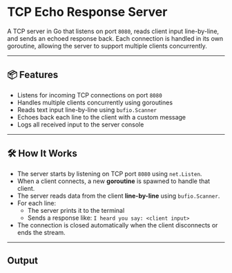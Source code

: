 # TCP Echo Response Server

A TCP server in Go that listens on port `8080`, reads client input line-by-line, and sends an echoed response back. Each connection is handled in its own goroutine, allowing the server to support multiple clients concurrently.

---

## 📦 Features

- Listens for incoming TCP connections on port `8080`
- Handles multiple clients concurrently using goroutines
- Reads text input line-by-line using `bufio.Scanner`
- Echoes back each line to the client with a custom message
- Logs all received input to the server console

---

## 🛠️ How It Works

- The server starts by listening on TCP port `8080` using `net.Listen`.
- When a client connects, a new **goroutine** is spawned to handle that client.
- The server reads data from the client **line-by-line** using `bufio.Scanner`.
- For each line:
  - The server prints it to the terminal
  - Sends a response like: `I heard you say: <client input>`
- The connection is closed automatically when the client disconnects or ends the stream.

---

## Output

